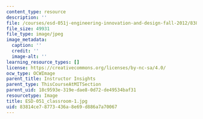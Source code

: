 ```yaml
---
content_type: resource
description: ''
file: /courses/esd-051j-engineering-innovation-and-design-fall-2012/83814ce78773436a8e69d886a7a70067_ESD-051_classroom-1.jpg
file_size: 49931
file_type: image/jpeg
image_metadata:
  caption: ''
  credit: ''
  image-alt: ''
learning_resource_types: []
license: https://creativecommons.org/licenses/by-nc-sa/4.0/
ocw_type: OCWImage
parent_title: Instructor Insights
parent_type: ThisCourseAtMITSection
parent_uid: 18c9593e-319e-dae8-0d72-de49534baf31
resourcetype: Image
title: ESD-051_classroom-1.jpg
uid: 83814ce7-8773-436a-8e69-d886a7a70067
---
```

